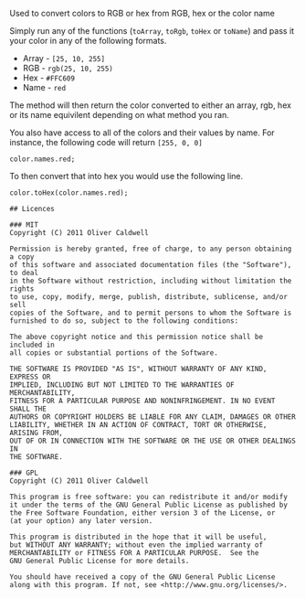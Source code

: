 Used to convert colors to RGB or hex from RGB, hex or the color name

Simply run any of the functions (`toArray`, `toRgb`, `toHex` or `toName`) and pass it your color in any of the following formats.

 * Array - `[25, 10, 255]`
 * RGB - `rgb(25, 10, 255)`
 * Hex - `#FFC609`
 * Name - `red`

The method will then return the color converted to either an array, rgb, hex or its name equivilent depending on what method you ran.

You also have access to all of the colors and their values by name. For instance, the following code will return `[255, 0, 0]`

    color.names.red;

To then convert that into hex you would use the following line.

    color.toHex(color.names.red);

	## Licences

	### MIT
	Copyright (C) 2011 Oliver Caldwell

	Permission is hereby granted, free of charge, to any person obtaining a copy
	of this software and associated documentation files (the "Software"), to deal
	in the Software without restriction, including without limitation the rights
	to use, copy, modify, merge, publish, distribute, sublicense, and/or sell
	copies of the Software, and to permit persons to whom the Software is
	furnished to do so, subject to the following conditions:

	The above copyright notice and this permission notice shall be included in
	all copies or substantial portions of the Software.

	THE SOFTWARE IS PROVIDED "AS IS", WITHOUT WARRANTY OF ANY KIND, EXPRESS OR
	IMPLIED, INCLUDING BUT NOT LIMITED TO THE WARRANTIES OF MERCHANTABILITY,
	FITNESS FOR A PARTICULAR PURPOSE AND NONINFRINGEMENT. IN NO EVENT SHALL THE
	AUTHORS OR COPYRIGHT HOLDERS BE LIABLE FOR ANY CLAIM, DAMAGES OR OTHER
	LIABILITY, WHETHER IN AN ACTION OF CONTRACT, TORT OR OTHERWISE, ARISING FROM,
	OUT OF OR IN CONNECTION WITH THE SOFTWARE OR THE USE OR OTHER DEALINGS IN
	THE SOFTWARE.

	### GPL
	Copyright (C) 2011 Oliver Caldwell

	This program is free software: you can redistribute it and/or modify
	it under the terms of the GNU General Public License as published by
	the Free Software Foundation, either version 3 of the License, or
	(at your option) any later version.

	This program is distributed in the hope that it will be useful,
	but WITHOUT ANY WARRANTY; without even the implied warranty of
	MERCHANTABILITY or FITNESS FOR A PARTICULAR PURPOSE.  See the
	GNU General Public License for more details.

	You should have received a copy of the GNU General Public License
	along with this program. If not, see <http://www.gnu.org/licenses/>.